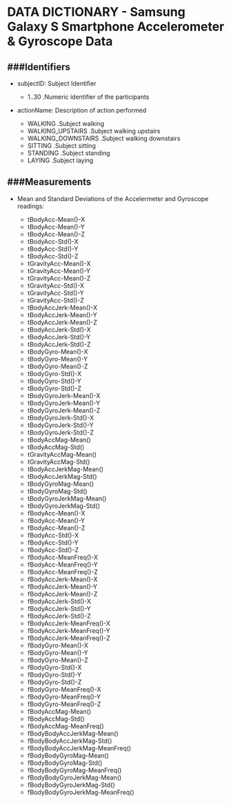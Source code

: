 # DATA DICTIONARY - Samsung Galaxy S Smartphone Accelerometer & Gyroscope Data

###Identifiers
---
-	subjectID: Subject Identifier
	-	1..30 .Numeric identifier of the participants

-	actionName: Description of action performed
    -	WALKING 		   .Subject walking
    -	WALKING_UPSTAIRS   .Subject walking upstairs
    -	WALKING_DOWNSTAIRS .Subject walking downstairs
    -	SITTING            .Subject sitting
    -	STANDING           .Subject standing
    -	LAYING             .Subject laying

###Measurements
---

-	Mean and Standard Deviations of the Accelermeter and Gyroscope readings:

	-	tBodyAcc-Mean()-X
	-	tBodyAcc-Mean()-Y
	-	tBodyAcc-Mean()-Z
	-	tBodyAcc-Std()-X
	-	tBodyAcc-Std()-Y
	-	tBodyAcc-Std()-Z
	-	tGravityAcc-Mean()-X
	-	tGravityAcc-Mean()-Y
	-	tGravityAcc-Mean()-Z
	-	tGravityAcc-Std()-X
	-	tGravityAcc-Std()-Y
	-	tGravityAcc-Std()-Z
    -	tBodyAccJerk-Mean()-X
    -	tBodyAccJerk-Mean()-Y
    -	tBodyAccJerk-Mean()-Z
    -	tBodyAccJerk-Std()-X
    -	tBodyAccJerk-Std()-Y
    -	tBodyAccJerk-Std()-Z
    -	tBodyGyro-Mean()-X
    -	tBodyGyro-Mean()-Y
    -	tBodyGyro-Mean()-Z
    -	tBodyGyro-Std()-X
    -	tBodyGyro-Std()-Y
    -	tBodyGyro-Std()-Z
    -	tBodyGyroJerk-Mean()-X
    -	tBodyGyroJerk-Mean()-Y
    -	tBodyGyroJerk-Mean()-Z
    -	tBodyGyroJerk-Std()-X
    -	tBodyGyroJerk-Std()-Y
    -	tBodyGyroJerk-Std()-Z
    -	tBodyAccMag-Mean()
    -	tBodyAccMag-Std()
    -	tGravityAccMag-Mean()
    -	tGravityAccMag-Std()
    -	tBodyAccJerkMag-Mean()
    -	tBodyAccJerkMag-Std()
    -	tBodyGyroMag-Mean()
    -	tBodyGyroMag-Std()
    -	tBodyGyroJerkMag-Mean()
    -	tBodyGyroJerkMag-Std()
    -	fBodyAcc-Mean()-X
    -	fBodyAcc-Mean()-Y
    -	fBodyAcc-Mean()-Z
    -	fBodyAcc-Std()-X
    -	fBodyAcc-Std()-Y
    -	fBodyAcc-Std()-Z
    -	fBodyAcc-MeanFreq()-X
    -	fBodyAcc-MeanFreq()-Y
    -	fBodyAcc-MeanFreq()-Z
    -	fBodyAccJerk-Mean()-X
    -	fBodyAccJerk-Mean()-Y
    -	fBodyAccJerk-Mean()-Z
    -	fBodyAccJerk-Std()-X
    -	fBodyAccJerk-Std()-Y
    -	fBodyAccJerk-Std()-Z
    -	fBodyAccJerk-MeanFreq()-X
    -	fBodyAccJerk-MeanFreq()-Y
    -	fBodyAccJerk-MeanFreq()-Z
    -	fBodyGyro-Mean()-X
    -	fBodyGyro-Mean()-Y
    -	fBodyGyro-Mean()-Z
    -	fBodyGyro-Std()-X
    -	fBodyGyro-Std()-Y
    -	fBodyGyro-Std()-Z
    -	fBodyGyro-MeanFreq()-X
    -	fBodyGyro-MeanFreq()-Y
    -	fBodyGyro-MeanFreq()-Z
    -	fBodyAccMag-Mean()
    -	fBodyAccMag-Std()
    -	fBodyAccMag-MeanFreq()
    -	fBodyBodyAccJerkMag-Mean()
    -	fBodyBodyAccJerkMag-Std()
    -	fBodyBodyAccJerkMag-MeanFreq()
    -	fBodyBodyGyroMag-Mean()
    -	fBodyBodyGyroMag-Std()
    -	fBodyBodyGyroMag-MeanFreq()
    -	fBodyBodyGyroJerkMag-Mean()
    -	fBodyBodyGyroJerkMag-Std()
    -	fBodyBodyGyroJerkMag-MeanFreq()


